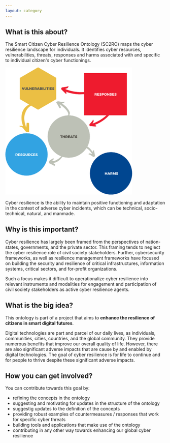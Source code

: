 ```yaml
---
layout: category
---
```


## What is this about?

The Smart Citizen Cyber Resilience Ontology (SC2RO) maps the cyber resilience landscape for individuals. It identifies cyber resources, vulnerabilities, threats, responses and harms associated with and specific to individual citizen's cyber functionings.

<img src="images/onto_elements.png" width=400 />

Cyber resilience is the ability to maintain positive functioning and adaptation in the context of adverse cyber incidents, which can be technical, socio-technical, natural, and manmade.

## Why is this important?
Cyber resilience has largely been framed from the perspectives of nation-states, governments, and the private sector. This framing tends to neglect the cyber resilience role of civil society stakeholders. Further, cybersecurity frameworks, as well as resilience management frameworks have focused on building the security and resilience of critical infrastructures, information systems, critical sectors, and for-profit organizations. 

Such a focus makes it difficult to operationalize cyber resilience into relevant instruments and modalities for engagement and participation of civil society stakeholders as active cyber resilience agents.

## What is the big idea?
This ontology is part of a project that aims to **enhance the resilience of citizens in smart digital futures**. 

Digital technologies are part and parcel of our daily lives, as individuals, communities, cities, countries, and the global community. They provide numerous benefits that improve our overall quality of life. However, there are also significant adverse impacts that are cause by and enabled by digital technologies. The goal of cyber resilience is for life to continue and for people to thrive despite these significant adverse impacts.

## How you can get involved?
You can contribute towards this goal by:

* refining the concepts in the ontology
* suggesting and motivating for updates in the structure of the ontology
* suggestig updates to the definition of the concepts
* providing robust examples of countermeasures / responses that work for specific cyber threats
* building tools and applications that make use of the ontology
* contributing in any other way towards enhancing our global cyber resilience
